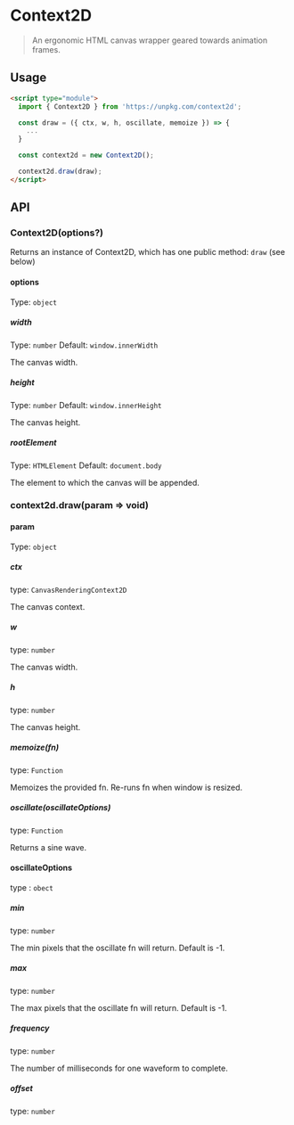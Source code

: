# Context2D

> An ergonomic HTML canvas wrapper geared towards animation frames.

## Usage

```html
<script type="module">
  import { Context2D } from 'https://unpkg.com/context2d';

  const draw = ({ ctx, w, h, oscillate, memoize }) => {
    ...
  }

  const context2d = new Context2D();

  context2d.draw(draw);
</script>
```

## API

### Context2D(options?)
Returns an instance of Context2D, which has one public method: `draw` (see below)

#### options

Type: `object`

##### width

Type: `number`
Default: `window.innerWidth`

The canvas width.

##### height

Type: `number`
Default: `window.innerHeight`

The canvas height.

##### rootElement

Type: `HTMLElement`
Default: `document.body`

The element to which the canvas will be appended.

### context2d.draw(param => void)

#### param

Type: `object`

##### ctx

type: `CanvasRenderingContext2D`

The canvas context.

##### w

type: `number`

The canvas width.

##### h

type: `number`

The canvas height.

##### memoize(fn)

type: `Function`

Memoizes the provided fn. Re-runs fn when window is resized.

##### oscillate(oscillateOptions)

type: `Function`

Returns a sine wave.

#### oscillateOptions

type : `obect`

##### min

type: `number`

The min pixels that the oscillate fn will return. Default is -1.

##### max

type: `number`

The max pixels that the oscillate fn will return. Default is -1.

##### frequency

type: `number`

The number of milliseconds for one waveform to complete.

##### offset

type: `number`

